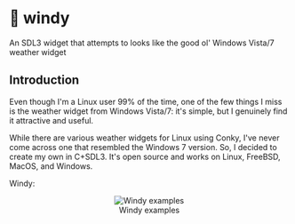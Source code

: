 # 🍃 windy
An SDL3 widget that attempts to looks like the good ol' Windows Vista/7 weather
widget

## Introduction
Even though I'm a Linux user 99% of the time, one of the few things I miss is
the weather widget from Windows Vista/7: it's simple, but I genuinely find it
attractive and useful.

While there are various weather widgets for Linux using Conky, I've never come
across one that resembled the Windows 7 version. So, I decided to create my own
in C+SDL3. It's open source and works on Linux, FreeBSD, MacOS, and Windows.

Windy:
<p align="center">
<img align="center" src="https://github.com/Theldus/windy/assets/8294550/8b63edf6-2c21-4053-b8f0-ecd99e52332d" alt="Windy examples">
<br>
Windy examples
</p>
</a>
 
